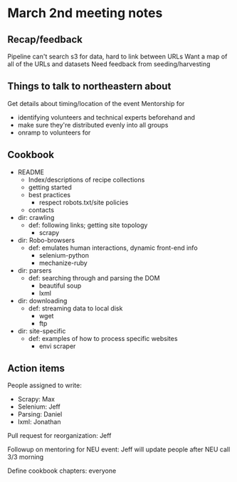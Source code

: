 # March 2nd meeting notes

## Recap/feedback
Pipeline can't search s3 for data, hard to link between URLs
Want a map of all of the URLs and datasets
Need feedback from seeding/harvesting

## Things to talk to northeastern about
Get details about timing/location of the event
Mentorship for 
- identifying volunteers and technical experts beforehand and 
- make sure they're distributed evenly into all groups 
- onramp to volunteers for 

## Cookbook
- README
    - Index/descriptions of recipe collections
    - getting started
    - best practices
        - respect robots.txt/site policies
    - contacts
- dir: crawling
    - def: following links; getting site topology
        - scrapy
- dir: Robo-browsers
    - def: emulates human interactions, dynamic front-end info
        - selenium-python
        - mechanize-ruby
- dir: parsers
    - def: searching through and parsing the DOM
        - beautiful soup
        - lxml
- dir: downloading
    - def: streaming data to local disk
        - wget
        - ftp
- dir: site-specific
    - def: examples of how to process specific websites
        - envi scraper

## Action items
People assigned to write:
- Scrapy: Max
- Selenium: Jeff
- Parsing: Daniel
- lxml: Jonathan

Pull request for reorganization: Jeff

Followup on mentoring for NEU event: Jeff will update people after NEU call 3/3 morning

Define cookbook chapters: everyone